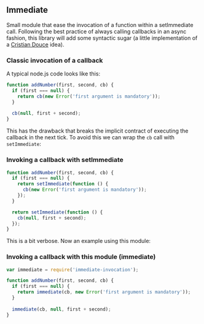 ## Immediate
Small module that ease the invocation of a function within a setImmediate call. Following the best practice of always calling callbacks in an async fashion, this library will add some syntactic sugar (a little implementation of a [Cristian Douce](https://github.com/cristiandouce) idea).

### Classic invocation of a callback

A typical node.js code looks like this:

```js
function addNumber(first, second, cb) {
  if (first === null) {
    return cb(new Error('first argument is mandatory'));
  }
  
  cb(null, first + second);
}
```

This has the drawback that breaks the implicit contract of executing the callback in the next tick.
To avoid this we can wrap the `cb` call with `setImmediate`:

### Invoking a callback with setImmediate

```js
function addNumber(first, second, cb) {
  if (first === null) {
    return setImmediate(function () {
      cb(new Error('first argument is mandatory'));
    });
  }

  return setImmediate(function () {
    cb(null, first + second);
  });
}
```

This is a bit verbose. Now an example using this module:

### Invoking a callback with this module (immediate)

```js
var immediate = require('immediate-invocation');

function addNumber(first, second, cb) {
  if (first === null) {
    return immediate(cb, new Error('first argument is mandatory'));
  }
  
  immediate(cb, null, first + second);
}
```
